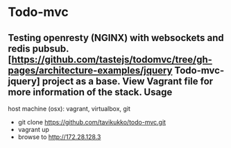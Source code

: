 Todo-mvc
==============
Testing openresty (NGINX) with websockets and redis pubsub. 
<span class="plainlinks">[https://github.com/tastejs/todomvc/tree/gh-pages/architecture-examples/jquery Todo-mvc-jquery]</span> project as a base.
View Vagrant file for more information of the stack.
Usage
--------------
host machine (osx): vagrant, virtualbox, git

- git clone https://github.com/tavikukko/todo-mvc.git
- vagrant up
- browse to http://172.28.128.3
